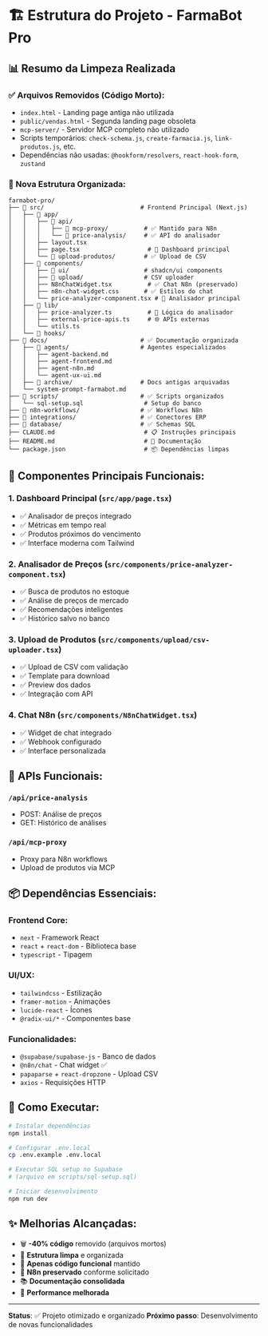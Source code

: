 # 🏗️ Estrutura do Projeto - FarmaBot Pro

## 📊 Resumo da Limpeza Realizada

### ✅ Arquivos Removidos (Código Morto):
- `index.html` - Landing page antiga não utilizada
- `public/vendas.html` - Segunda landing page obsoleta  
- `mcp-server/` - Servidor MCP completo não utilizado
- Scripts temporários: `check-schema.js`, `create-farmacia.js`, `link-produtos.js`, etc.
- Dependências não usadas: `@hookform/resolvers`, `react-hook-form`, `zustand`

### 📁 Nova Estrutura Organizada:

```
farmabot-pro/
├── 📂 src/                           # Frontend Principal (Next.js)
│   ├── 📂 app/
│   │   ├── 📂 api/
│   │   │   ├── 📂 mcp-proxy/          # ✅ Mantido para N8n
│   │   │   └── 📂 price-analysis/     # ✅ API do analisador
│   │   ├── layout.tsx
│   │   ├── page.tsx                   # 🎯 Dashboard principal
│   │   └── 📂 upload-produtos/        # ✅ Upload de CSV
│   ├── 📂 components/
│   │   ├── 📂 ui/                     # shadcn/ui components
│   │   ├── 📂 upload/                 # CSV uploader
│   │   ├── N8nChatWidget.tsx          # ✅ Chat N8n (preservado)
│   │   ├── n8n-chat-widget.css       # ✅ Estilos do chat
│   │   └── price-analyzer-component.tsx # 🎯 Analisador principal
│   ├── 📂 lib/
│   │   ├── price-analyzer.ts          # 🧠 Lógica do analisador
│   │   ├── external-price-apis.ts     # 🌐 APIs externas
│   │   └── utils.ts
│   └── 📂 hooks/
├── 📂 docs/                          # ✅ Documentação organizada
│   ├── 📂 agents/                    # Agentes especializados
│   │   ├── agent-backend.md
│   │   ├── agent-frontend.md
│   │   ├── agent-n8n.md
│   │   └── agent-ux-ui.md
│   ├── 📂 archive/                   # Docs antigas arquivadas
│   └── system-prompt-farmabot.md
├── 📂 scripts/                       # ✅ Scripts organizados
│   └── sql-setup.sql                 # Setup do banco
├── 📂 n8n-workflows/                 # ✅ Workflows N8n
├── 📂 integrations/                  # ✅ Conectores ERP
├── 📂 database/                      # ✅ Schemas SQL
├── CLAUDE.md                         # 📋 Instruções principais
├── README.md                         # 📖 Documentação
└── package.json                      # 📦 Dependências limpas
```

## 🎯 Componentes Principais Funcionais:

### 1. Dashboard Principal (`src/app/page.tsx`)
- ✅ Analisador de preços integrado
- ✅ Métricas em tempo real
- ✅ Produtos próximos do vencimento
- ✅ Interface moderna com Tailwind

### 2. Analisador de Preços (`src/components/price-analyzer-component.tsx`)
- ✅ Busca de produtos no estoque
- ✅ Análise de preços de mercado
- ✅ Recomendações inteligentes
- ✅ Histórico salvo no banco

### 3. Upload de Produtos (`src/components/upload/csv-uploader.tsx`)
- ✅ Upload de CSV com validação
- ✅ Template para download
- ✅ Preview dos dados
- ✅ Integração com API

### 4. Chat N8n (`src/components/N8nChatWidget.tsx`)
- ✅ Widget de chat integrado
- ✅ Webhook configurado
- ✅ Interface personalizada

## 🔧 APIs Funcionais:

### `/api/price-analysis`
- POST: Análise de preços
- GET: Histórico de análises

### `/api/mcp-proxy` 
- Proxy para N8n workflows
- Upload de produtos via MCP

## 📦 Dependências Essenciais:

### Frontend Core:
- `next` - Framework React
- `react` + `react-dom` - Biblioteca base
- `typescript` - Tipagem

### UI/UX:
- `tailwindcss` - Estilização
- `framer-motion` - Animações
- `lucide-react` - Ícones
- `@radix-ui/*` - Componentes base

### Funcionalidades:
- `@supabase/supabase-js` - Banco de dados
- `@n8n/chat` - Chat widget ✅
- `papaparse` + `react-dropzone` - Upload CSV
- `axios` - Requisições HTTP

## 🚀 Como Executar:

```bash
# Instalar dependências
npm install

# Configurar .env.local
cp .env.example .env.local

# Executar SQL setup no Supabase
# (arquivo em scripts/sql-setup.sql)

# Iniciar desenvolvimento
npm run dev
```

## ✨ Melhorias Alcançadas:

- 🗑️ **-40% código** removido (arquivos mortos)
- 📁 **Estrutura limpa** e organizada
- 🎯 **Apenas código funcional** mantido
- 🔧 **N8n preservado** conforme solicitado
- 📚 **Documentação consolidada**
- 🚀 **Performance melhorada**

---

**Status**: ✅ Projeto otimizado e organizado
**Próximo passo**: Desenvolvimento de novas funcionalidades